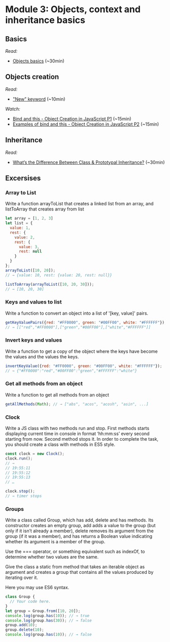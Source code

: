 # Module 3: Objects, context and inheritance basics

## Basics

_Read:_
- [Objects basics](https://developer.mozilla.org/en-US/docs/Learn/JavaScript/Objects/Basics) (~30min)

## Objects creation

_Read:_
- ["New" keyword](https://developer.mozilla.org/en-US/docs/Web/JavaScript/Reference/Operators/new) (~10min)

_Watch:_
- [Bind and this - Object Creation in JavaScript P1](https://www.youtube.com/watch?v=GhbhD1HR5vk) (~15min)
- [Examples of bind and this - Object Creation in JavaScript P2](https://www.youtube.com/watch?v=PIkA60I0dKU) (~15min)

## Inheritance 

_Read:_
- [What’s the Difference Between Class & Prototypal Inheritance?](https://medium.com/javascript-scene/master-the-javascript-interview-what-s-the-difference-between-class-prototypal-inheritance-e4cd0a7562e9) (~30min)

## Excersises

### Array to List 

Write a function arrayToList that creates a linked list from an array, and listToArray that creates array from list 

``` js
let array = [1, 2, 3] 
let list = { 
  value: 1, 
  rest: { 
    value: 2, 
    rest: { 
      value: 3, 
      rest: null 
    } 
  } 
}; 
arrayToList([10, 20]); 
// → {value: 10, rest: {value: 20, rest: null}} 

listToArray(arrayToList([10, 20, 30])); 
// → [10, 20, 30] 
```

### Keys and values to list 

Write a function to convert an object into a list of '[key, value]' pairs. 

``` js
getKeyValuePairs({red: "#FF0000", green: "#00FF00", white: "#FFFFFF"}); 
// → [["red","#FF0000"],["green","#00FF00"],["white","#FFFFFF"]] 
```

### Invert keys and values 

Write a function to get a copy of the object where the keys have become the values and the values the keys. 

``` js
invertKeyValue({red: "#FF0000", green: "#00FF00", white: "#FFFFFF"});  
// → {"#FF0000":"red","#00FF00":"green","#FFFFFF":"white"} 
```

### Get all methods from an object 

Write a function to get all methods from an object 

``` js
getAllMethods(Math); // → ["abs", "acos", "acosh", "asin", ...] 
```

### Clock 

Write a JS class with two methods run and stop. First methods starts displaying current time in console in format ‘hh:mm:ss’ every second starting from now. Second method stops it. In order to complete the task, you should create a class with methods in ES5 style. 

``` js
const clock = new Clock(); 
clock.run(); 
// → 
// 19:55:11 
// 19:55:12 
// 19:55:13 
// … 

clock.stop(); 
// → timer stops 
```

### Groups 

Write a class called Group, which has add, delete and has methods. Its constructor creates an empty group, add adds a value to the group (but only if it isn’t already a member), delete removes its argument from the group (if it was a member), and has returns a Boolean value indicating whether its argument is a member of the group. 

Use the === operator, or something equivalent such as indexOf, to determine whether two values are the same. 

Give the class a static from method that takes an iterable object as argument and creates a group that contains all the values produced by iterating over it. 

Here you may use ES6 syntax. 

``` js
class Group { 
  // Your code here. 
} 
let group = Group.from([10, 20]); 
console.log(group.has(10)); // → true 
console.log(group.has(30)); // → false 
group.add(10); 
group.delete(10); 
console.log(group.has(10)); // → false 
```
